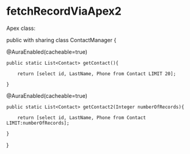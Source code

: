 # fetchRecordViaApex2


Apex class:

public with sharing class ContactManager {

@AuraEnabled(cacheable=true)

    public static List<Contact> getContact(){
    
        return [select id, LastName, Phone from Contact LIMIT 20];
        
    }
    
@AuraEnabled(cacheable=true)

    public static List<Contact> getContact2(Integer numberOfRecords){
    
        return [select id, LastName, Phone from Contact LIMIT:numberOfRecords];
        
    }
    
}
